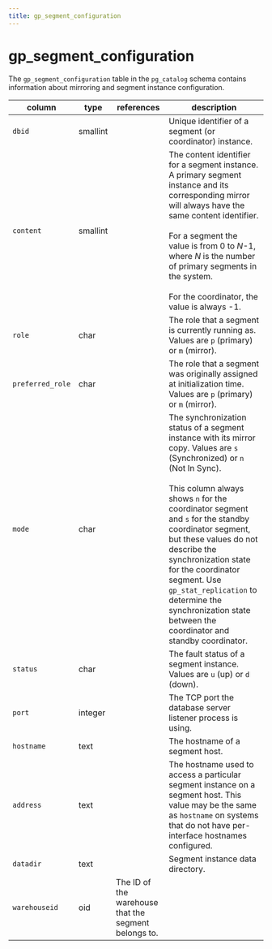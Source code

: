 ```yaml
---
title: gp_segment_configuration
---
```


# gp_segment_configuration

The `gp_segment_configuration` table in the `pg_catalog` schema contains information about mirroring and segment instance configuration.

|column|type|references|description|
|------|----|----------|-----------|
|`dbid`|smallint| |Unique identifier of a segment (or coordinator) instance.|
|`content`|smallint| |The content identifier for a segment instance. A primary segment instance and its corresponding mirror will always have the same content identifier.<br/><br/>For a segment the value is from 0 to *N*-1, where *N* is the number of primary segments in the system.<br/><br/>For the coordinator, the value is always -1.|
|`role`|char| |The role that a segment is currently running as. Values are `p` (primary) or `m` (mirror).|
|`preferred_role`|char| |The role that a segment was originally assigned at initialization time. Values are `p` (primary) or `m` (mirror).|
|`mode`|char| |The synchronization status of a segment instance with its mirror copy. Values are `s` (Synchronized) or `n` (Not In Sync).<br/><br/> This column always shows `n` for the coordinator segment and `s` for the standby coordinator segment, but these values do not describe the synchronization state for the coordinator segment. Use `gp_stat_replication` to determine the synchronization state between the coordinator and standby coordinator.|
|`status`|char| |The fault status of a segment instance. Values are `u` (up) or `d` (down).|
|`port`|integer| |The TCP port the database server listener process is using.|
|`hostname`|text| |The hostname of a segment host.|
|`address`|text| |The hostname used to access a particular segment instance on a segment host. This value may be the same as `hostname` on systems that do not have per-interface hostnames configured.|
|`datadir`|text| |Segment instance data directory.|
| `warehouseid` | oid | The ID of the warehouse that the segment belongs to. |
